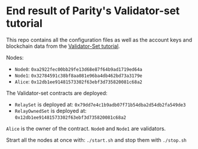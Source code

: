 # End result of Parity's Validator-set tutorial

This repo contains all the configuration files as well as the account keys and blockchain data from the [Validator-Set tutorial](https://wiki.parity.io/Validator-Set-Tutorial-Overview).

Nodes:
- `Node0`: `0xa2922fec00bb29fe13d68e87f64b9ad1719ed64a`
- `Node1`: `0x32784591c38bf8aa081e96ba4db462bd73a3179e`
- `Alice`: `0x12db1ee91481573302f63ebf3d735820081c68a2`

The Validator-set contracts are deployed:
- `RelaySet` is deployed at: `0x79dd7e4c1b9adb07f71b54dba2d54db2fa549de3`
- `RelayOwnedSet` is deployed at: `0x12db1ee91481573302f63ebf3d735820081c68a2`

`Alice` is the owner of the contract.
`Node0` and `Node1` are validators.

Strart all the nodes at once with: `./start.sh` and stop them with `./stop.sh`
